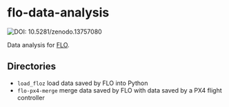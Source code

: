 # flo-data-analysis

<img
    src="https://zenodo.org/badge/DOI/10.5281/zenodo.13757080.svg"
    alt="DOI: 10.5281/zenodo.13757080"
/>

Data analysis for [FLO](https://github.com/strawlab/flo).

## Directories

- `load_floz` load data saved by FLO into Python
- `flo-px4-merge` merge data saved by FLO with data saved by a PX4 flight controller
